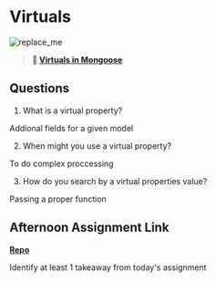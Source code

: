 # Virtuals

![replace_me](https://codeworks.blob.core.windows.net/public/assets/img/illustrations/placeholder.svg)

> **📖 [Virtuals in Mongoose](https://codeworksacademy.com/fs-student-guide/resources/wk5/04-Virtuals)**

## Questions

1. What is a virtual property?

Addional fields for a given model

2. When might you use a virtual property? 

To do complex proccessing 

3. How do you search by a virtual properties value?

Passing a proper function

## Afternoon Assignment Link

**[Repo](https://github.com/zaneljensen/<ASSIGNMENT_REPO>)**

Identify at least 1 takeaway from today's assignment
